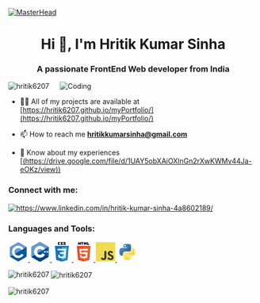 [![MasterHead](https://repository-images.githubusercontent.com/588181932/e36ec678-7984-4cdd-8e4c-a3932772ff8e)](https://github.com/Hritik6207)
<h1 align="center">Hi 👋, I'm Hritik Kumar Sinha</h1>
<h3 align="center">A passionate FrontEnd Web developer from India</h3>
<img align="right" alt="Coding" width="400" src="https://pamiralpha.com/wp-content/uploads/2019/10/website.gif">
<p align="left"> <img src="https://komarev.com/ghpvc/?username=hritik6207&label=Profile%20views&color=0e75b6&style=flat" alt="hritik6207" /> </p>

- 👨‍💻 All of my projects are available at [https://hritik6207.github.io/myPortfolio/](https://hritik6207.github.io/myPortfolio/)

- 📫 How to reach me **hritikkumarsinha@gmail.com**

- 📄 Know about my experiences [[(https://drive.google.com/file/d/1UAY5obXAiOXlnGn2rXwKWMv44Ja-eOKz/view))](https://drive.google.com/file/d/1UAY5obXAiOXlnGn2rXwKWMv44Ja-eOKz/view?usp=sharing)

<h3 align="left">Connect with me:</h3>
<p align="left">
<a href="https://www.linkedin.com/feed/" target="blank"><img align="center" src="https://raw.githubusercontent.com/rahuldkjain/github-profile-readme-generator/master/src/images/icons/Social/linked-in-alt.svg" alt="https://www.linkedin.com/in/hritik-kumar-sinha-4a8602189/" height="30" width="40" /></a>
</p>

<h3 align="left">Languages and Tools:</h3>
<p align="left"> <a href="https://www.cprogramming.com/" target="_blank" rel="noreferrer"> <img src="https://raw.githubusercontent.com/devicons/devicon/master/icons/c/c-original.svg" alt="c" width="40" height="40"/> </a> <a href="https://www.w3schools.com/cpp/" target="_blank" rel="noreferrer"> <img src="https://raw.githubusercontent.com/devicons/devicon/master/icons/cplusplus/cplusplus-original.svg" alt="cplusplus" width="40" height="40"/> </a> <a href="https://www.w3schools.com/css/" target="_blank" rel="noreferrer"> <img src="https://raw.githubusercontent.com/devicons/devicon/master/icons/css3/css3-original-wordmark.svg" alt="css3" width="40" height="40"/> </a> <a href="https://www.w3.org/html/" target="_blank" rel="noreferrer"> <img src="https://raw.githubusercontent.com/devicons/devicon/master/icons/html5/html5-original-wordmark.svg" alt="html5" width="40" height="40"/> </a> <a href="https://developer.mozilla.org/en-US/docs/Web/JavaScript" target="_blank" rel="noreferrer"> <img src="https://raw.githubusercontent.com/devicons/devicon/master/icons/javascript/javascript-original.svg" alt="javascript" width="40" height="40"/> </a> <a href="https://www.python.org" target="_blank" rel="noreferrer"> <img src="https://raw.githubusercontent.com/devicons/devicon/master/icons/python/python-original.svg" alt="python" width="40" height="40"/> </a> </p>

<p><img align="left" src="https://github-readme-stats.vercel.app/api/top-langs?username=hritik6207&show_icons=true&locale=en&layout=compact" alt="hritik6207" /></p>

<p>&nbsp;<img align="center" src="https://github-readme-stats.vercel.app/api?username=hritik6207&show_icons=true&locale=en" alt="hritik6207" /></p>

<p><img align="center" src="https://github-readme-streak-stats.herokuapp.com/?user=hritik6207&" alt="hritik6207" /></p>
